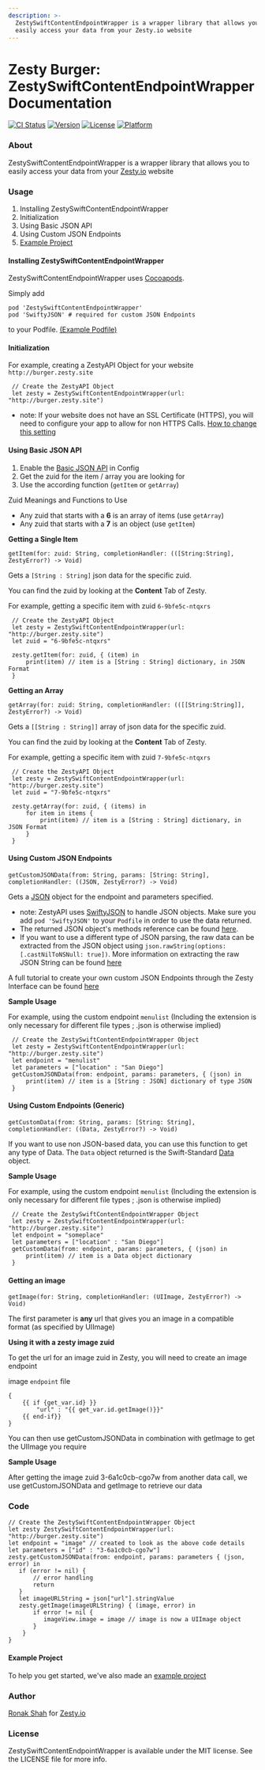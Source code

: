```yaml
---
description: >-
  ZestySwiftContentEndpointWrapper is a wrapper library that allows you to
  easily access your data from your Zesty.io website
---
```


# Zesty Burger: ZestySwiftContentEndpointWrapper Documentation

[![CI Status](https://img.shields.io/travis/zesty-io/ZestySwiftContentEndpointWrapper.svg?style=flat)](https://travis-ci.org/zesty-io/ZestySwiftContentEndpointWrapper) [![Version](https://img.shields.io/cocoapods/v/ZestySwiftContentEndpointWrapper.svg?style=flat)](https://cocoapods.org/pods/ZestySwiftContentEndpointWrapper) [![License](https://img.shields.io/cocoapods/l/ZestySwiftContentEndpointWrapper.svg?style=flat)](https://cocoapods.org/pods/ZestySwiftContentEndpointWrapper) [![Platform](https://img.shields.io/cocoapods/p/ZestySwiftContentEndpointWrapper.svg?style=flat)](https://cocoapods.org/pods/ZestySwiftContentEndpointWrapper)

### About

ZestySwiftContentEndpointWrapper is a wrapper library that allows you to easily access your data from your [Zesty.io](https://zesty.io) website

### Usage

1. Installing ZestySwiftContentEndpointWrapper
2. Initialization
3. Using Basic JSON API
4. Using Custom JSON Endpoints
5. [Example Project](https://github.com/zesty-io/zesty-ios-swift-application-basic-example) 

#### Installing ZestySwiftContentEndpointWrapper

ZestySwiftContentEndpointWrapper uses [Cocoapods](https://cocoapods.org).

Simply add

```text
pod 'ZestySwiftContentEndpointWrapper'
pod 'SwiftyJSON' # required for custom JSON Endpoints
```

to your Podfile. [\(Example Podfile\)](https://github.com/zesty-io/zesty-ios-swift-application-basic-example/blob/master/Podfile)

#### Initialization

For example, creating a ZestyAPI Object for your website `http://burger.zesty.site`

```text
 // Create the ZestyAPI Object
 let zesty = ZestySwiftContentEndpointWrapper(url: "http://burger.zesty.site")
```

* note: If your website does not have an SSL Certificate \(HTTPS\), you will need to configure your app to allow for non HTTPS Calls. [How to change this setting](https://stackoverflow.com/questions/31254725/transport-security-has-blocked-a-cleartext-http)

#### Using Basic JSON API

1. Enable the [Basic JSON API](https://developer.zesty.io/guides/api/basic-api-json-endpoints-guide/) in Config
2. Get the zuid for the item / array you are looking for
3. Use the according function \(`getItem` or `getArray`\)

Zuid Meanings and Functions to Use

* Any zuid that starts with a **6** is an array of items \(use `getArray`\)
* Any zuid that starts with a **7** is an object \(use `getItem`\)

**Getting a Single Item**

`getItem(for: zuid: String, completionHandler: (([String:String], ZestyError?) -> Void)`

Gets a `[String : String]` json data for the specific zuid.

You can find the zuid by looking at the **Content** Tab of Zesty.

For example, getting a specific item with zuid `6-9bfe5c-ntqxrs`

```text
 // Create the ZestyAPI Object
 let zesty = ZestySwiftContentEndpointWrapper(url: "http://burger.zesty.site")
 let zuid = "6-9bfe5c-ntqxrs"

 zesty.getItem(for: zuid, { (item) in
     print(item) // item is a [String : String] dictionary, in JSON Format
 }
```

**Getting an Array**

`getArray(for: zuid: String, completionHandler: (([[String:String]], ZestyError?) -> Void)`

Gets a `[[String : String]]` array of json data for the specific zuid.

You can find the zuid by looking at the **Content** Tab of Zesty.

For example, getting a specific item with zuid `7-9bfe5c-ntqxrs`

```text
 // Create the ZestyAPI Object
 let zesty = ZestySwiftContentEndpointWrapper(url: "http://burger.zesty.site")
 let zuid = "7-9bfe5c-ntqxrs"

 zesty.getArray(for: zuid, { (items) in
     for item in items {
         print(item) // item is a [String : String] dictionary, in JSON Format
     }
 }
```

#### Using Custom JSON Endpoints

`getCustomJSONData(from: String, params: [String: String], completionHandler: ((JSON, ZestyError?) -> Void)`

Gets a [JSON](https://github.com/SwiftyJSON/SwiftyJSON#usage) object for the endpoint and parameters specified.

* note: ZestyAPI uses [SwiftyJSON](https://github.com/SwiftyJSON/SwiftyJSON) to handle JSON objects. Make sure you add `pod 'SwiftyJSON'` to your `Podfile` in order to use the data returned.
* The returned JSON object's methods reference can be found [here](https://github.com/SwiftyJSON/SwiftyJSON#usage). 
* If you want to use a different type of JSON parsing, the raw data can be extracted from the JSON object using `json.rawString(options: [.castNilToNSNull: true])`. More information on extracting the raw JSON String can be found [here](https://github.com/SwiftyJSON/SwiftyJSON#user-content-string-representation)    

A full tutorial to create your own custom JSON Endpoints through the Zesty Interface can be found [here](https://developer.zesty.io/docs/code-editor/customizable-json-endpoints-for-content/)

**Sample Usage**

For example, using the custom endpoint `menulist` \(Including the extension is only necessary for different file types ; .json is otherwise implied\)

```text
 // Create the ZestySwiftContentEndpointWrapper Object
 let zesty = ZestySwiftContentEndpointWrapper(url: "http://burger.zesty.site")
 let endpoint = "menulist"
 let parameters = ["location" : "San Diego"]
 getCustomJSONData(from: endpoint, params: parameters, { (json) in
     print(item) // item is a [String : JSON] dictionary of type JSON
 }
```

#### Using Custom Endpoints \(Generic\)

`getCustomData(from: String, params: [String: String], completionHandler: ((Data, ZestyError?) -> Void)`

If you want to use non JSON-based data, you can use this function to get any type of Data. The `Data` object returned is the Swift-Standard [Data](https://developer.apple.com/documentation/foundation/data) object.

**Sample Usage**

For example, using the custom endpoint `menulist` \(Including the extension is only necessary for different file types ; .json is otherwise implied\)

```text
 // Create the ZestySwiftContentEndpointWrapper Object
 let zesty = ZestySwiftContentEndpointWrapper(url: "http://burger.zesty.site")
 let endpoint = "someplace"
 let parameters = ["location" : "San Diego"]
 getCustomData(from: endpoint, params: parameters, { (json) in
     print(item) // item is a Data object dictionary
 }
```

#### Getting an image

`getImage(for: String, completionHandler: (UIImage, ZestyError?) -> Void)`

The first parameter is **any** url that gives you an image in a compatible format \(as specified by UIImage\)

**Using it with a zesty image zuid**

To get the url for an image zuid in Zesty, you will need to create an image endpoint

image `endpoint` file

```text
{
    {{ if {get_var.id} }}
        "url" : "{{ get_var.id.getImage()}}"
    {{ end-if}}
}
```

You can then use getCustomJSONData in combination with getImage to get the UIImage you require

**Sample Usage**

After getting the image zuid 3-6a1c0cb-cgo7w from another data call, we use getCustomJSONData and getImage to retrieve our data

### Code

```text
// Create the ZestySwiftContentEndpointWrapper Object
let zesty ZestySwiftContentEndpointWrapper(url: "http://burger.zesty.site")
let endpoint = "image" // created to look as the above code details
let parameters = ["id" : "3-6a1c0cb-cgo7w"]
zesty.getCustomJSONData(from: endpoint, params: parameters { (json, error) in
   if (error != nil) {
       // error handling
       return
   }
   let imageURLString = json["url"].stringValue
   zesty.getImage(imageURLString) { (image, error) in
       if error != nil {
          imageView.image = image // image is now a UIImage object
       }
    }
}  
```

#### Example Project

To help you get started, we've also made an [example project](https://github.com/zesty-io/zesty-ios-swift-application-basic-example)

### Author

[Ronak Shah](https://ronakshah.net) for [Zesty.io](https://zesty.io)

### License

ZestySwiftContentEndpointWrapper is available under the MIT license. See the LICENSE file for more info.

